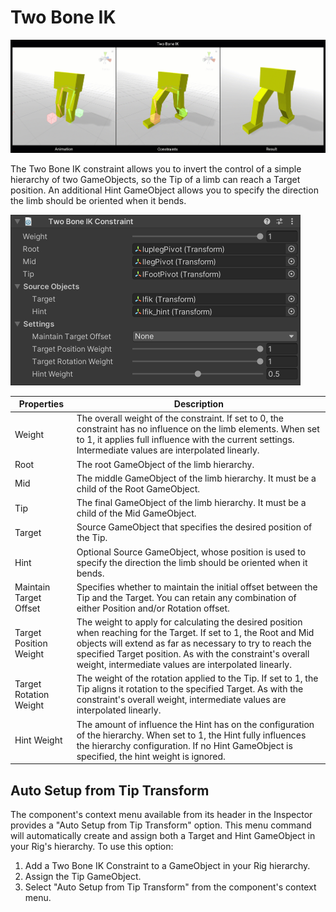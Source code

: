 # Two Bone IK

![Example](../images/constraint_two_bone_ik/two_bone_ik.gif)

The Two Bone IK constraint allows you to invert the control of a simple hierarchy of two GameObjects, so the Tip of a limb can reach a Target position.
An additional Hint GameObject allows you to specify the direction the limb should be oriented when it bends.

![Component](../images/constraint_two_bone_ik/two_bone_ik_component.png)

|Properties|Description|
|---|---|
|Weight|The overall weight of the constraint. If set to 0, the constraint has no influence on the limb elements. When set to 1, it applies full influence with the current settings. Intermediate values are interpolated linearly.|
|Root|The root GameObject of the limb hierarchy.|
|Mid|The middle GameObject of the limb hierarchy. It must be a child of the Root GameObject.|
|Tip|The final GameObject of the limb hierarchy. It must be a child of the Mid GameObject.|
|Target|Source GameObject that specifies the desired position of the Tip.|
|Hint|Optional Source GameObject, whose position is used to specify the direction the limb should be oriented when it bends.|
|Maintain Target Offset|Specifies whether to maintain the initial offset between the Tip and the Target. You can retain any combination of either Position and/or Rotation offset.|
|Target Position Weight|The weight to apply for calculating the desired position when reaching for the Target. If set to 1, the Root and Mid objects will extend as far as necessary to try to reach the specified Target position. As with the constraint's overall weight, intermediate values are interpolated linearly.|
|Target Rotation Weight|The weight of the rotation applied to the Tip. If set to 1, the Tip aligns it rotation to the specified Target. As with the constraint's overall weight, intermediate values are interpolated linearly.|
|Hint Weight|The amount of influence the Hint has on the configuration of the hierarchy. When set to 1, the Hint fully influences the hierarchy configuration. If no Hint GameObject is specified, the hint weight is ignored.|

## Auto Setup from Tip Transform

The component's context menu available from its header in the Inspector provides a "Auto Setup from Tip Transform" option.
This menu command will automatically create and assign both a Target and Hint GameObject in your Rig's hierarchy.
To use this option:

1. Add a Two Bone IK Constraint to a GameObject in your Rig hierarchy.
2. Assign the Tip GameObject.
3. Select "Auto Setup from Tip Transform" from the component's context menu.

